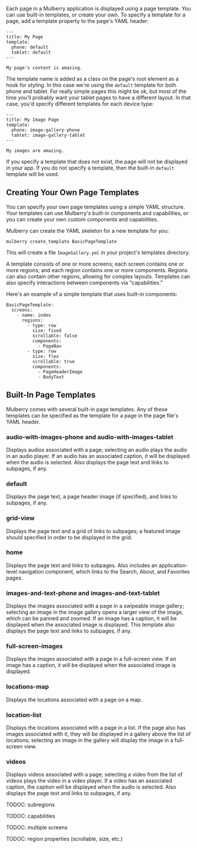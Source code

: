 Each page in a Mulberry application is displayed using a page template. You can use
built-in templates, or create your own. To specify a template for a page, add a
template property to the page's YAML header:

    ---
    title: My Page
    template:
      phone: default
      tablet: default
    ---

    My page's content is amazing.

The template name is added as a class on the page's root element as a hook for
styling. In this case we're using the `default` template for both phone and
tablet. For really simple pages this might be ok, but most of the time you'll
probably want your tablet pages to have a different layout. In that case, you'd
specify different templates for each device type:

    ---
    title: My Image Page
    template:
      phone: image-gallery-phone
      tablet: image-gallery-tablet
    ---

    My images are amazing.

If you specify a template that does not exist, the page will not be
displayed in your app. If you do not specify a template, then the built-in
`default` template will be used.

## Creating Your Own Page Templates

You can specify your own page templates using a simple YAML structure. Your
templates can use Mulberry's built-in components and capabilities, or you can create
your own custom components and capabilities.

Mulberry can create the YAML skeleton for a new template for you:

    mulberry create_template BasicPageTemplate

This will create a file `ImageGallery.yml` in your project's templates
directory.

A template consists of one or more screens; each screen contains one or more
regions; and each region contains one or more components. Regions can also
contain other regions, allowing for complex layouts. Templates can also specify
interactions between components via "capabilities."

Here's an example of a simple template that uses built-in components:

    BasicPageTemplate:
      screens:
        - name: index
          regions:
            - type: row
              size: fixed
              scrollable: false
              components:
                - PageNav
            - type: row
              size: flex
              scrollable: true
              components:
                - PageHeaderImage
                - BodyText


## Built-In Page Templates

Mulberry comes with several built-in page templates. Any of these templates can be
specified as the template for a page in the page file's YAML header.

### audio-with-images-phone and audio-with-images-tablet

Displays audios associated with a page; selecting an audio plays
the audio in an audio player. If an audio has an associated caption, it will
be displayed when the audio is selected. Also displays the page text and
links to subpages, if any.

### default

Displays the page text, a page header image (if specified), and
links to subpages, if any.

### grid-view

Displays the page text and a grid of links to subpages; a featured image
should specified in order to be displayed in the grid.

### home

Displays the page text and links to subpages. Also includes an
application-level navigation component, which links to the Search, About, and
Favorites pages.

### images-and-text-phone and images-and-text-tablet

Displays the images associated with a page in a swipeable image gallery;
selecting an image in the image gallery opens a larger view of the image,
which can be panned and zoomed. If an image has a caption, it will be
displayed when the associated image is displayed. This template also displays
the page text and links to subpages, if any.

### full-screen-images

Displays the images associated with a page in a full-screen view. If an image
has a caption, it will be displayed when the associated image is displayed.

### locations-map

Displays the locations associated with a page on a map.

### location-list

Displays the locations associated with a page in a list. If
the page also has images associated with it, they will be displayed in a
gallery above the list of locations; selecting an image in the gallery will
display the image in a full-screen view.

### videos

Displays videos associated with a page; selecting a video from the
list of videos plays the video in a video player. If a video has an
associated caption, the caption will be displayed when the audio is selected.
Also displays the page text and links to subpages, if any.


TODOC: subregions

TODOC: capabilities

TODOC: multiple screens

TODOC: region properties (scrollable, size, etc.)
